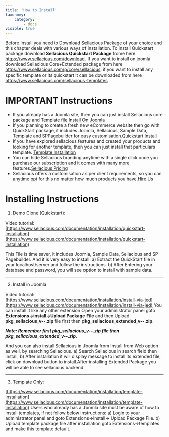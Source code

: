 ```yaml
---
title: 'How to Install'
taxonomy:
    category:
        - docs
visible: true
---
```


Before Install you need to Download Sellacious Package of your choice and this chapter deals with various ways of installation.
To install Quickstart package download **Sellacious Quickstart Package** frome here https://www.sellacious.com/download.
If you want to install on joomla download Sellacious Core+Extended package from here https://www.sellacious.com/p/core/sellacious. 
if you want to install any specific template or its quickstart it can be downloaded from here https://www.sellacious.com/sellacious-templates


IMPORTANT Instructions
===================================================================
- If you already has a Joomla site, then you can just install Sellacious core package and Template file.[Install On Joomla](https://www.sellacious.com/documentation-v2#/learn/installuninstall/installation)
- If you planning to create a fresh new eCommerce website then go with QuickStart package, it includes Joomla, Sellacious, Sample Data, Template and SPPagebuilder for easy customisation.[Quickstart Install](https://www.sellacious.com/documentation-v2#/learn/installuninstall/quickstart-installation)
- If you have explored sellacious features and created your products and looking for another template, then you can just install that particulars template. [Template Installation](https://www.sellacious.com/documentation-v2#/learn/template/installing-template)
- You can hide Sellacious branding anytime with a single click once you purchase our subscription and it comes with many more features.[Sellacious Pricing](https://www.sellacious.com/pricing)
- Sellacious offers a customisation as per client requirements, so you can anytime opt for this no matter how much products you have.[Hire Us](https://www.sellacious.com/hire-us)




Installing Instructions
===================================================================

1) Demo Clone (Quickstart):

Video tutorial: 
[https://www.sellacious.com/documentation/installation/quickstart-installation](https://www.sellacious.com/documentation/installation/quickstart-installation)

This File is time saver, it includes Joomla, Sample Data, Sellacious and SP Pagebuilder. And it is very easy to install.
	a) Extract the QuickStart file in your localhost/server and follow the instructions.
	b) After Entering your database and password, you will see option to install with sample data.

---------------------------------------

2) Install in Joomla

Video tutorial: 
[https://www.sellacious.com/documentation/installation/install-via-jed](https://www.sellacious.com/documentation/installation/install-via-jed)
You can install it like any other extension Open your administrator panel goto **Extensions->install->Upload Package File** and then Upload **pkg_sellacious_v--.zip** file first then p**kg_sellacious_extended_v--.zip**.

**_Note: Remember first pkg_sellacious_v--.zip file then pkg_sellacious_extended_v--.zip._**

And you can also install Sellacious in Joomla from Install from Web option as well, by searching Sellacious.
	a) Search Sellacious in search field then install,
	b) After installation it will display message to install its extended file, click on download button to install.After installing Extended Package you will be able to see sellacious backend.

---------------------------------------

3) Template Only:

[https://www.sellacious.com/documentation/installation/template-installation](https://www.sellacious.com/documentation/installation/template-installation)
Users who already has a Joomla site must be aware of how to install templates, if not follow below instructions:
	a) Login to your administrator panel and goto Extensions->Install-> Upload Package File.
	b) Upload template package file after installation goto Extensions->templates and make this template default.
